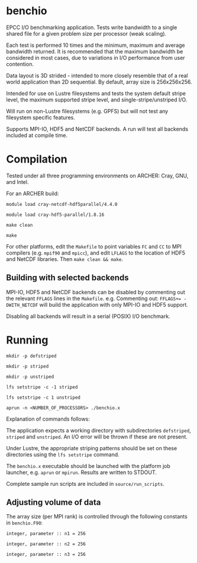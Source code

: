 # benchio
EPCC I/O benchmarking application. Tests write bandwidth to a single shared
file for a given problem size per processor (weak scaling).

Each test is performed 10 times and the minimum, maximum and average bandwidth
returned. It is recommended that the maximum bandwidth be considered in most
cases, due to variations in I/O performance from user contention.

Data layout is 3D strided - intended to more closely resemble that of a real
world application than 2D sequential. By default, array size is 256x256x256.

Intended for use on Lustre filesystems and tests the system default stripe
level, the maximum supported stripe level, and single-stripe/unstriped I/O.

Will run on non-Lustre filesystems (e.g. GPFS) but will not test any filesystem
specific features.

Supports MPI-IO, HDF5 and NetCDF backends. A run will test all backends included
at compile time.

# Compilation

Tested under all three programming environments on ARCHER: Cray, GNU, and Intel.

For an ARCHER build:

`module load cray-netcdf-hdf5parallel/4.4.0`

`module load cray-hdf5-parallel/1.8.16`  

`make clean`

`make`

For other platforms, edit the `Makefile` to point variables `FC` and `CC` to
MPI compilers (e.g. `mpif90` and `mpicc`), and edit `LFLAGS` to the location of
HDF5 and NetCDF libraries. Then `make clean && make`.

## Building with selected backends

MPI-IO, HDF5 and NetCDF backends can be disabled by commenting out the relevant
`FFLAGS` lines in the `Makefile`. e.g. Commenting out: `FFLAGS+= -DWITH_NETCDF`
will build the application with only MPI-IO and HDF5 support.

Disabling all backends will result in a serial (POSIX) I/O benchmark.

# Running

`mkdir -p defstriped`

`mkdir -p striped`

`mkdir -p unstriped`

`lfs setstripe -c -1 striped`

`lfs setstripe -c 1 unstriped`

`aprun -n <NUMBER_OF_PROCESSORS> ./benchio.x`

Explanation of commands follows:

The application expects a working directory with subdirectories `defstriped`,
`striped` and `unstriped`. An I/O error will be thrown if these are not present.

Under Lustre, the appropriate striping patterns should be set on these
directories using the `lfs setstripe` command.

The `benchio.x` executable should be launched with the platform job launcher,
e.g. `aprun` or `mpirun`. Results are written to STDOUT.

Complete sample run scripts are included in `source/run_scripts`.

## Adjusting volume of data

The array size (per MPI rank) is controlled through the following constants in
`benchio.F90`:

`integer, parameter :: n1 = 256`

`integer, parameter :: n2 = 256`

`integer, parameter :: n3 = 256`

